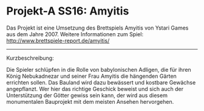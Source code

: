 # Projekt-A SS16: Amyitis

Das Projekt ist eine Umsetzung des Brettspiels Amyitis von Ystari Games aus dem Jahre 2007.
  Weitere Informationen zum Spiel:
  http://www.brettspiele-report.de/amyitis/

---

Kurzbeschreibung:

Die Spieler schlüpfen in die Rolle von babylonischen Adligen, 
die für ihren König Nebukadnezar und seiner Frau Amyitis die hängenden Gärten errichten sollen.
Das Bauland wird dazu bewässert und kostbare Gewächse angepflanzt.
Wer hier das richtige Geschick beweist und sich auch der Unterstützung der Götter gewiss sein kann, 
der wird aus diesem monumentalen Bauprojekt mit dem meisten Ansehen hervorgehen.
